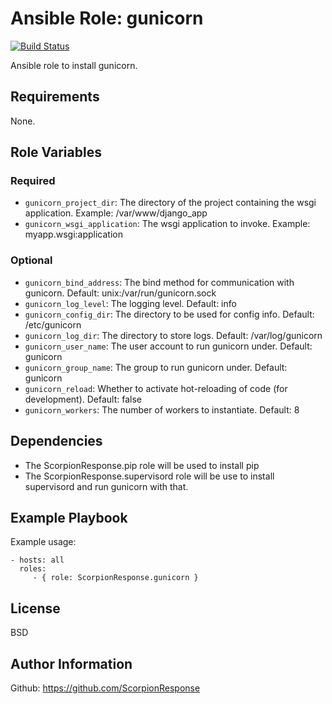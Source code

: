 Ansible Role: gunicorn
======================

[![Build Status](https://travis-ci.org/ScorpionResponse/ansible-gunicorn.svg?branch=master)](https://travis-ci.org/ScorpionResponse/ansible-gunicorn)

Ansible role to install gunicorn.

Requirements
------------

None.

Role Variables
--------------

### Required
* `gunicorn_project_dir`: The directory of the project containing the wsgi
  application.  Example: /var/www/django_app
* `gunicorn_wsgi_application`: The wsgi application to invoke.  Example:
  myapp.wsgi:application

### Optional
* `gunicorn_bind_address`: The bind method for communication with gunicorn.
  Default: unix:/var/run/gunicorn.sock
* `gunicorn_log_level`: The logging level.  Default: info
* `gunicorn_config_dir`: The directory to be used for config info.  Default:
  /etc/gunicorn
* `gunicorn_log_dir`: The directory to store logs.  Default: /var/log/gunicorn
* `gunicorn_user_name`: The user account to run gunicorn under. Default:
  gunicorn
* `gunicorn_group_name`: The group to run gunicorn under. Default: gunicorn
* `gunicorn_reload`: Whether to activate hot-reloading of code (for
  development).  Default: false
* `gunicorn_workers`: The number of workers to instantiate. Default: 8

Dependencies
------------

* The ScorpionResponse.pip role will be used to install pip
* The ScorpionResponse.supervisord role will be use to install supervisord and
  run gunicorn with that.

Example Playbook
----------------

Example usage:

    - hosts: all
      roles:
         - { role: ScorpionResponse.gunicorn }

License
-------

BSD

Author Information
------------------

Github: https://github.com/ScorpionResponse
